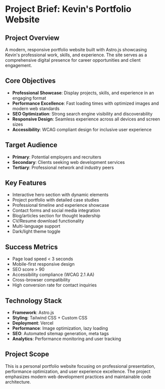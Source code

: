 # Project Brief: Kevin's Portfolio Website

## Project Overview
A modern, responsive portfolio website built with Astro.js showcasing Kevin's professional work, skills, and experience. The site serves as a comprehensive digital presence for career opportunities and client engagement.

## Core Objectives
- **Professional Showcase**: Display projects, skills, and experience in an engaging format
- **Performance Excellence**: Fast loading times with optimized images and modern web standards
- **SEO Optimization**: Strong search engine visibility and discoverability
- **Responsive Design**: Seamless experience across all devices and screen sizes
- **Accessibility**: WCAG compliant design for inclusive user experience

## Target Audience
- **Primary**: Potential employers and recruiters
- **Secondary**: Clients seeking web development services
- **Tertiary**: Professional network and industry peers

## Key Features
- Interactive hero section with dynamic elements
- Project portfolio with detailed case studies
- Professional timeline and experience showcase
- Contact forms and social media integration
- Blog/articles section for thought leadership
- CV/Resume download functionality
- Multi-language support
- Dark/light theme toggle

## Success Metrics
- Page load speed < 3 seconds
- Mobile-first responsive design
- SEO score > 90
- Accessibility compliance (WCAG 2.1 AA)
- Cross-browser compatibility
- High conversion rate for contact inquiries

## Technology Stack
- **Framework**: Astro.js
- **Styling**: Tailwind CSS + Custom CSS
- **Deployment**: Vercel
- **Performance**: Image optimization, lazy loading
- **SEO**: Automated sitemap generation, meta tags
- **Analytics**: Performance monitoring and user tracking

## Project Scope
This is a personal portfolio website focusing on professional presentation, performance optimization, and user experience excellence. The project emphasizes modern web development practices and maintainable code architecture.